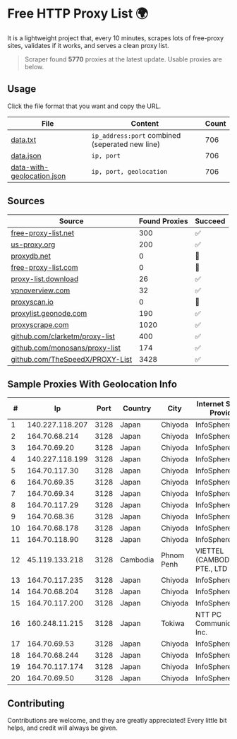 
# Free HTTP Proxy List 🌍

It is a lightweight project that, every 10 minutes, scrapes lots of free-proxy sites, validates if it works, and serves a clean proxy list.


> Scraper found **5770** proxies at the latest update. Usable proxies are below.

## Usage

Click the file format that you want and copy the URL.


|File|Content|Count|
|----|-------|-----|
|[data.txt](https://raw.githubusercontent.com/themiralay/Proxy-List-World/master/data.txt)|`ip_address:port` combined (seperated new line)|706|
|[data.json](https://raw.githubusercontent.com/themiralay/Proxy-List-World/master/data.json)|`ip, port`|706|
|[data-with-geolocation.json](https://raw.githubusercontent.com/themiralay/Proxy-List-World/master/data-with-geolocation.json)|`ip, port, geolocation`|706|

## Sources

|Source|Found Proxies|Succeed|
|------|-------------|-------|
|[free-proxy-list.net](https://free-proxy-list.net)|300|✅|
|[us-proxy.org](https://www.us-proxy.org)|200|✅|
|[proxydb.net](http://proxydb.net)|0|🚫|
|[free-proxy-list.com](https://free-proxy-list.com/?page=&port=&type%5B%5D=http&type%5B%5D=https&up_time=0&search=Search)|0|🚫|
|[proxy-list.download](https://www.proxy-list.download/HTTP)|26|✅|
|[vpnoverview.com](https://vpnoverview.com/privacy/anonymous-browsing/free-proxy-servers)|32|✅|
|[proxyscan.io](https://www.proxyscan.io)|0|🚫|
|[proxylist.geonode.com](https://proxylist.geonode.com/api/proxy-list?limit=300&page=1&sort_by=lastChecked&sort_type=desc&protocols=http,https)|190|✅|
|[proxyscrape.com](https://api.proxyscrape.com/v2/?request=displayproxies&protocol=http&timeout=10000&country=all&ssl=all&anonymity=all)|1020|✅|
|[github.com/clarketm/proxy-list](https://raw.githubusercontent.com/clarketm/proxy-list/master/proxy-list-raw.txt)|400|✅|
|[github.com/monosans/proxy-list](https://raw.githubusercontent.com/monosans/proxy-list/main/proxies/http.txt)|174|✅|
|[github.com/TheSpeedX/PROXY-List](https://raw.githubusercontent.com/TheSpeedX/PROXY-List/master/http.txt)|3428|✅|


## Sample Proxies With Geolocation Info

|#|Ip|Port|Country|City|Internet Service Provider|
|-|--|----|-------|----|-------------------------|
|1|140.227.118.207|3128|Japan|Chiyoda|InfoSphere|
|2|164.70.68.214|3128|Japan|Chiyoda|InfoSphere|
|3|164.70.69.20|3128|Japan|Chiyoda|InfoSphere|
|4|140.227.118.199|3128|Japan|Chiyoda|InfoSphere|
|5|164.70.117.30|3128|Japan|Chiyoda|InfoSphere|
|6|164.70.69.35|3128|Japan|Chiyoda|InfoSphere|
|7|164.70.69.34|3128|Japan|Chiyoda|InfoSphere|
|8|164.70.117.29|3128|Japan|Chiyoda|InfoSphere|
|9|164.70.68.36|3128|Japan|Chiyoda|InfoSphere|
|10|164.70.68.178|3128|Japan|Chiyoda|InfoSphere|
|11|164.70.118.90|3128|Japan|Chiyoda|InfoSphere|
|12|45.119.133.218|3128|Cambodia|Phnom Penh|VIETTEL (CAMBODIA) PTE., LTD|
|13|164.70.117.235|3128|Japan|Chiyoda|InfoSphere|
|14|164.70.68.204|3128|Japan|Chiyoda|InfoSphere|
|15|164.70.117.200|3128|Japan|Chiyoda|InfoSphere|
|16|160.248.11.215|3128|Japan|Tokiwa|NTT PC Communications, Inc.|
|17|164.70.69.53|3128|Japan|Chiyoda|InfoSphere|
|18|164.70.68.244|3128|Japan|Chiyoda|InfoSphere|
|19|164.70.117.174|3128|Japan|Chiyoda|InfoSphere|
|20|164.70.69.50|3128|Japan|Chiyoda|InfoSphere|



## Contributing

Contributions are welcome, and they are greatly appreciated! Every
little bit helps, and credit will always be given.

